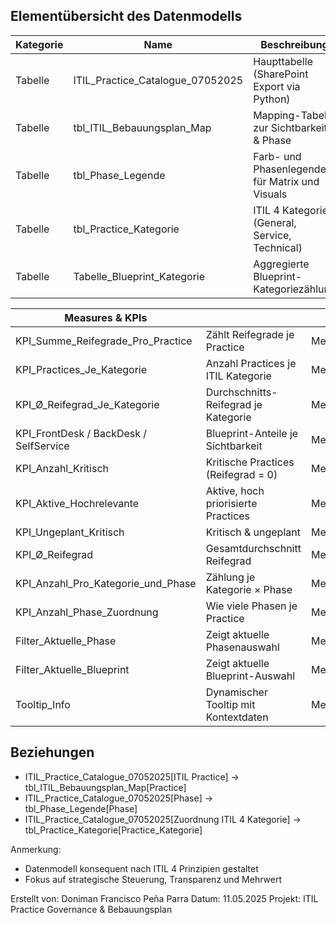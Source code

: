 Elementübersicht des Datenmodells
----------------------------------

| Kategorie           | Name                             | Beschreibung                                           | Typ         |
|---------------------|----------------------------------|--------------------------------------------------------|-------------|
| Tabelle             | ITIL_Practice_Catalogue_07052025 | Haupttabelle (SharePoint Export via Python)           | Tabelle     |
| Tabelle             | tbl_ITIL_Bebauungsplan_Map       | Mapping-Tabelle zur Sichtbarkeit & Phase              | Tabelle     |
| Tabelle             | tbl_Phase_Legende                | Farb- und Phasenlegende für Matrix und Visuals        | Tabelle     |
| Tabelle             | tbl_Practice_Kategorie           | ITIL 4 Kategorien (General, Service, Technical)       | Tabelle     |
| Tabelle             | Tabelle_Blueprint_Kategorie      | Aggregierte Blueprint-Kategoriezählung                | Tabelle     |

| Measures & KPIs     |                                  |                                                        | Measure     |
|---------------------|----------------------------------|--------------------------------------------------------|-------------|
| KPI_Summe_Reifegrade_Pro_Practice | Zählt Reifegrade je Practice             | Measure     |
| KPI_Practices_Je_Kategorie       | Anzahl Practices je ITIL Kategorie        | Measure     |
| KPI_Ø_Reifegrad_Je_Kategorie     | Durchschnitts-Reifegrad je Kategorie      | Measure     |
| KPI_FrontDesk / BackDesk / SelfService | Blueprint-Anteile je Sichtbarkeit    | Measure     |
| KPI_Anzahl_Kritisch              | Kritische Practices (Reifegrad = 0)       | Measure     |
| KPI_Aktive_Hochrelevante         | Aktive, hoch priorisierte Practices       | Measure     |
| KPI_Ungeplant_Kritisch           | Kritisch & ungeplant                      | Measure     |
| KPI_Ø_Reifegrad                  | Gesamtdurchschnitt Reifegrad              | Measure     |
| KPI_Anzahl_Pro_Kategorie_und_Phase | Zählung je Kategorie × Phase           | Measure     |
| KPI_Anzahl_Phase_Zuordnung       | Wie viele Phasen je Practice              | Measure     |
| Filter_Aktuelle_Phase            | Zeigt aktuelle Phasenauswahl              | Measure     |
| Filter_Aktuelle_Blueprint        | Zeigt aktuelle Blueprint-Auswahl          | Measure     |
| Tooltip_Info                     | Dynamischer Tooltip mit Kontextdaten      | Measure     |

Beziehungen
-----------
- ITIL_Practice_Catalogue_07052025[ITIL Practice] → tbl_ITIL_Bebauungsplan_Map[Practice]
- ITIL_Practice_Catalogue_07052025[Phase] → tbl_Phase_Legende[Phase]
- ITIL_Practice_Catalogue_07052025[Zuordnung ITIL 4 Kategorie] → tbl_Practice_Kategorie[Practice_Kategorie]

Anmerkung:
- Datenmodell konsequent nach ITIL 4 Prinzipien gestaltet
- Fokus auf strategische Steuerung, Transparenz und Mehrwert

Erstellt von: Doniman Francisco Peña Parra
Datum: 11.05.2025
Projekt: ITIL Practice Governance & Bebauungsplan
